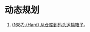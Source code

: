 # 动态规划

1. [(1687).(Hard) 从仓库到码头运输箱子][1687]。


[1687]: ../dynamicprogramming/E1687_Hard_DeliveringBoxesFromStorageToPorts.java
